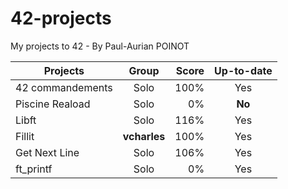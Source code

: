 # 42-projects
My projects to 42 - By Paul-Aurian POINOT

| Projects	| Group	| Score		| Up-to-date|
| ------------- |:-------------:| -----:|:---:|
| 42 commandements	| Solo			| 100%	| Yes		|
| Piscine Reaload	| Solo			| 0%	| **No**	|
| Libft				| Solo			| 116%	| Yes		|
| Fillit			| **vcharles**	| 100%	| Yes		|
| Get Next Line		| Solo			| 106%	| Yes		|
| ft_printf			| Solo			| 0%	| Yes		|
